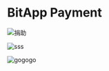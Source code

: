 # BitApp Payment

![捐助](https://badgen.net/github/label-issues/nodejs/node/)

![sss](https://www.coinex.com/_nuxt/img/coin-ex-logo.c2d86a1.svg)

![gogogo](http://localhost:4002/bch/1/支付1BCH/?style=github)